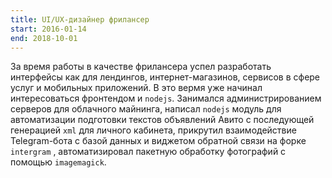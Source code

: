 ```yaml
---
title: UI/UX-дизайнер фрилансер
start: 2016-01-14
end: 2018-10-01
---
```


За время работы в качестве фрилансера успел разработать интерфейсы как для лендингов, интернет-магазинов, сервисов в сфере услуг и мобильных приложений. В это вермя уже начинал интересоваться фронтендом и `nodejs`. Занимался администрированием серверов для облачного майнинга, написал `nodejs` модуль для автоматизации подготовки текстов объявлений Авито с последующей генерацией `xml` для личного кабинета, прикрутил взаимодействие Telegram-бота с базой данных и виджетом обратной связи на форке `intergram` , автоматизировал пакетную обработку фотографий с помощью `imagemagick`.
